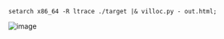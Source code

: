 
```shell
setarch x86_64 -R ltrace ./target |& villoc.py - out.html;
```
![image](https://pbs.twimg.com/media/CDCQCzyWYAAck7k.png:large)
